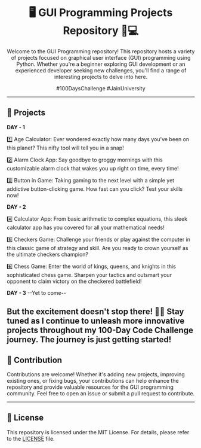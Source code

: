 <div align="center">
  
# 🖥️ GUI Programming Projects Repository 🎨💻

Welcome to the GUI Programming repository! This repository hosts a variety of projects focused on graphical user interface (GUI) programming using Python. Whether you're a beginner exploring GUI development or an experienced developer seeking new challenges, you'll find a range of interesting projects to delve into here.

#100DaysChallenge #JainUniversity

</div>

---

## 📂 Projects
**DAY - 1**

1️⃣ Age Calculator: Ever wondered exactly how many days you've been on this planet? This nifty tool will tell you in a snap!

2️⃣ Alarm Clock App: Say goodbye to groggy mornings with this customizable alarm clock that wakes you up right on time, every time!

3️⃣ Button in Game: Taking gaming to the next level with a simple yet addictive button-clicking game. How fast can you click? Test your skills now!

**DAY - 2**

4️⃣ Calculator App: From basic arithmetic to complex equations, this sleek calculator app has you covered for all your mathematical needs!

5️⃣ Checkers Game: Challenge your friends or play against the computer in this classic game of strategy and skill. Are you ready to crown yourself as the ultimate checkers champion?

6️⃣ Chess Game: Enter the world of kings, queens, and knights in this sophisticated chess game. Sharpen your tactics and outsmart your opponent to claim victory on the checkered battlefield!

**DAY - 3**
--Yet to come--

But the excitement doesn't stop there! 🚀💼 Stay tuned as I continue to unleash more innovative projects throughout my 100-Day Code Challenge journey. The journey is just getting started!
---

## 🤝 Contribution

Contributions are welcome! Whether it's adding new projects, improving existing ones, or fixing bugs, your contributions can help enhance the repository and provide valuable resources for the GUI programming community. Feel free to open an issue or submit a pull request to contribute.

---

## 📝 License

This repository is licensed under the MIT License. For details, please refer to the [LICENSE](LICENSE) file.

</div>
